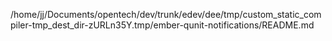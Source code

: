 /home/jj/Documents/opentech/dev/trunk/edev/dee/tmp/custom_static_compiler-tmp_dest_dir-zURLn35Y.tmp/ember-qunit-notifications/README.md